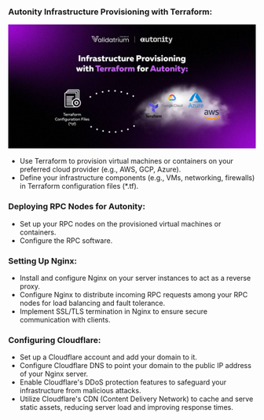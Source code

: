 ### Autonity Infrastructure Provisioning with Terraform:
![Autonity Infrastructure Provisioning with Terraform](https://github.com/Validatrium/autonity-install-tool/blob/main/autonity-infr-provising-terraform/2.jpg)


- Use Terraform to provision virtual machines or containers on your preferred cloud provider (e.g., AWS, GCP, Azure).
- Define your infrastructure components (e.g., VMs, networking, firewalls) in Terraform configuration files (*.tf).

### Deploying RPC Nodes for Autonity:

- Set up your RPC nodes on the provisioned virtual machines or containers.
- Configure the RPC software.

### Setting Up Nginx:

- Install and configure Nginx on your server instances to act as a reverse proxy.
- Configure Nginx to distribute incoming RPC requests among your RPC nodes for load balancing and fault tolerance.
- Implement SSL/TLS termination in Nginx to ensure secure communication with clients.

### Configuring Cloudflare:

- Set up a Cloudflare account and add your domain to it.
- Configure Cloudflare DNS to point your domain to the public IP address of your Nginx server.
- Enable Cloudflare's DDoS protection features to safeguard your infrastructure from malicious attacks.
- Utilize Cloudflare's CDN (Content Delivery Network) to cache and serve static assets, reducing server load and improving response times.
